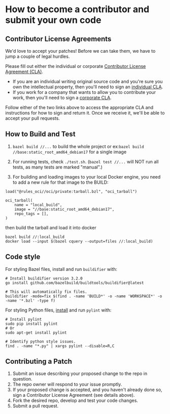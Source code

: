 # How to become a contributor and submit your own code

## Contributor License Agreements

We'd love to accept your patches! Before we can take them, we have to jump a couple of legal hurdles.

Please fill out either the individual or corporate [Contributor License Agreement (CLA)](https://cla.developers.google.com/about).

  * If you are an individual writing original source code and you're sure you own the intellectual property, then you'll need to sign an [individual CLA](https://cla.developers.google.com/about/google-individual).
  * If you work for a company that wants to allow you to contribute your work, then you'll need to sign a [corporate CLA](https://cla.developers.google.com/about/google-corporate).

Follow either of the two links above to access the appropriate CLA and instructions for how to sign and return it. Once we receive it, we'll be able to accept your pull requests.

## How to Build and Test

1. `bazel build //...` to build the whole project or ex:`bazel build //base:static_root_amd64_debian17` for a single image

1. For running tests, check `./test.sh`. (`bazel test //...` will NOT run all tests, as many tests are marked "manual".)

1. For building and loading images to your local Docker engine, you need to add a new rule for that image to the BUILD:
```
load("@rules_oci//oci/private:tarball.bzl", "oci_tarball")

oci_tarball(
    name = "local_build",
    image = "//base:static_root_amd64_debian17",
    repo_tags = [],
)
```
then build the tarball and load it into docker
```shell
bazel build //:local_build
docker load --input $(bazel cquery --output=files //:local_build)
```

## Code style

For styling Bazel files, install and run `buildifier` with:

```shell
# Install buildifier version 3.2.0
go install github.com/bazelbuild/buildtools/buildifier@latest

# This will automatically fix files.
buildifier -mode=fix $(find . -name 'BUILD*' -o -name 'WORKSPACE*' -o -name '*.bzl' -type f)
```

For styling Python files, [install](https://www.pylint.org/#install) and run `pylint` with:

```shell
# Install pylint
sudo pip install pylint
# Or
sudo apt-get install pylint

# Identify python style issues.
find . -name "*.py" | xargs pylint --disable=R,C
```

## Contributing a Patch

1. Submit an issue describing your proposed change to the repo in question.
1. The repo owner will respond to your issue promptly.
1. If your proposed change is accepted, and you haven't already done so, sign a Contributor License Agreement (see details above).
1. Fork the desired repo, develop and test your code changes.
1. Submit a pull request.
